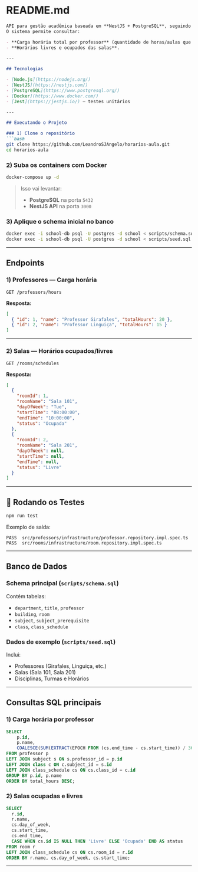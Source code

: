 
# README.md

```markdown
API para gestão acadêmica baseada em **NestJS + PostgreSQL**, seguindo os princípios de **Clean Architecture**.
O sistema permite consultar:

- **Carga horária total por professor** (quantidade de horas/aulas que cada professor ministra).
- **Horários livres e ocupados das salas**.

---

## Tecnologias

- [Node.js](https://nodejs.org/)
- [NestJS](https://nestjs.com/)
- [PostgreSQL](https://www.postgresql.org/)
- [Docker](https://www.docker.com/)
- [Jest](https://jestjs.io/) — testes unitários

---

## Executando o Projeto

### 1) Clone o repositório
```bash
git clone https://github.com/LeandroSJAngelo/horarios-aula.git
cd horarios-aula
````

### 2) Suba os containers com Docker

```bash
docker-compose up -d
```

> Isso vai levantar:
>
> * **PostgreSQL** na porta `5432`
> * **NestJS API** na porta `3000`

### 3) Aplique o schema inicial no banco

```bash
docker exec -i school-db psql -U postgres -d school < scripts/schema.sql
docker exec -i school-db psql -U postgres -d school < scripts/seed.sql
```

---

## Endpoints

### 1) Professores — Carga horária

```http
GET /professors/hours
```

**Resposta:**

```json
[
  { "id": 1, "name": "Professor Girafales", "totalHours": 20 },
  { "id": 2, "name": "Professor Linguiça", "totalHours": 15 }
]
```

---

### 2) Salas — Horários ocupados/livres

```http
GET /rooms/schedules
```

**Resposta:**

```json
[
  {
    "roomId": 1,
    "roomName": "Sala 101",
    "dayOfWeek": "Tue",
    "startTime": "08:00:00",
    "endTime": "10:00:00",
    "status": "Ocupada"
  },
  {
    "roomId": 2,
    "roomName": "Sala 201",
    "dayOfWeek": null,
    "startTime": null,
    "endTime": null,
    "status": "Livre"
  }
]
```

---

## 🧪 Rodando os Testes

```bash
npm run test
```

Exemplo de saída:

```
PASS  src/professors/infrastructure/professor.repository.impl.spec.ts
PASS  src/rooms/infrastructure/room.repository.impl.spec.ts
```

---

## Banco de Dados

### Schema principal (`scripts/schema.sql`)

Contém tabelas:

* `department`, `title`, `professor`
* `building`, `room`
* `subject`, `subject_prerequisite`
* `class`, `class_schedule`

### Dados de exemplo (`scripts/seed.sql`)

Inclui:

* Professores (Girafales, Linguiça, etc.)
* Salas (Sala 101, Sala 201)
* Disciplinas, Turmas e Horários

---

## Consultas SQL principais

### 1) Carga horária por professor

```sql
SELECT
    p.id,
    p.name,
    COALESCE(SUM(EXTRACT(EPOCH FROM (cs.end_time - cs.start_time)) / 3600), 0) AS total_hours
FROM professor p
LEFT JOIN subject s ON s.professor_id = p.id
LEFT JOIN class c ON c.subject_id = s.id
LEFT JOIN class_schedule cs ON cs.class_id = c.id
GROUP BY p.id, p.name
ORDER BY total_hours DESC;
```

### 2) Salas ocupadas e livres

```sql
SELECT
  r.id,
  r.name,
  cs.day_of_week,
  cs.start_time,
  cs.end_time,
  CASE WHEN cs.id IS NULL THEN 'Livre' ELSE 'Ocupada' END AS status
FROM room r
LEFT JOIN class_schedule cs ON cs.room_id = r.id
ORDER BY r.name, cs.day_of_week, cs.start_time;
```

---

